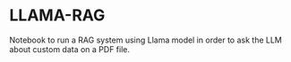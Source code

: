 # LLAMA-RAG
Notebook to run a RAG system using Llama model in order to ask the LLM about custom data on a PDF file.
